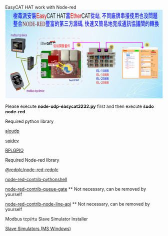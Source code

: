 EasyCAT HAT work with Node-red
![alt text](https://github.com/jinyistudio534/EasyCAT/blob/main/easycat_nodered/easycat_gateway_mbtcp_1.png "")

Please execute <b>node-udp-easycat3232.py</b> first and then execute <b>sudo node-red</b>

Required python library

[aioudp](https://pypi.org/project/aioudp/)

[spidev](https://pypi.org/project/spidev/)

[RPi.GPIO](https://pypi.org/project/RPi.GPIO/)

Required Node-red library

[@redplc/node-red-redplc](https://flows.nodered.org/node/@redplc/node-red-redplc)

[node-red-contrib-pythonshell](https://flows.nodered.org/node/node-red-contrib-pythonshell)

[node-red-contrib-queue-gate](https://flows.nodered.org/search?term=node-red-contrib-queue-gate) ** Not necessary, can be removed by yourself

[node-red-contrib-node-line-api](https://flows.nodered.org/node/node-red-contrib-node-line-api) ** Not necessary, can be removed by yourself

Modbus tcp/rtu Slave Simulator Installer

[Slave Simulators (MS Windows)](https://www.hmisys.com/downloads/PeakHMISlaveSimulatorInstall.exe)
